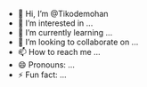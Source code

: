 - 👋 Hi, I’m @Tikodemohan
- 👀 I’m interested in ...
- 🌱 I’m currently learning ...
- 💞️ I’m looking to collaborate on ...
- 📫 How to reach me ...
- 😄 Pronouns: ...
- ⚡ Fun fact: ...

<!---
Tikodemohan/Tikodemohan is a ✨ special ✨ repository because its `README.md` (this file) appears on your GitHub profile.
You can click the Preview link to take a look at your changes.
--->
